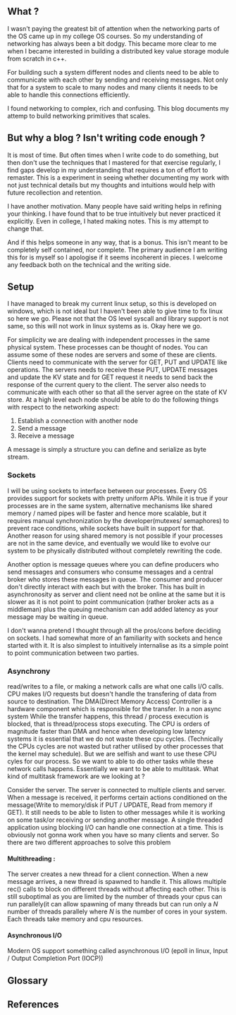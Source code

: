 ## What ?

I wasn't paying the greatest bit of attention when the networking parts of the OS came up in my college OS courses. So my understanding of networking has always been a bit dodgy. This became more clear to me when I became interested in building a distributed key value storage module from scratch in c++.

For building such a system different nodes and clients need to be able to communicate with each other by sending and receiving messages. Not only that for a system to scale to many nodes and many clients it needs to be able to handle this connections efficiently. 

I found networking to complex, rich and confusing. This blog documents my attemp to build networking primitives that scales.

## But why a blog ? Isn't writing code enough ?

It is most of time. But often times when I write code to do something, but then don't use the techniques that I mastered for that exercise regularly, I find gaps develop in my understanding that requires a ton of effort to remaster. This is a experiment in seeing whether documenting my work with not just technical details but my thoughts and intuitions would help with future recollection and retention.

I have another motivation. Many people have said writing helps in refining your thinking. I have found that to be true intuitively but never practiced it explicitly. Even in college, I hated making notes. This is my attempt to change that. 

And if this helps someone in any way, that is a bonus. This isn't meant to be completely self contained, nor complete. The primary audience I am writing this for is myself so I apologise if it seems incoherent in pieces. I welcome any feedback both on the technical and the writing side. 

## Setup
I have managed to break my current linux setup, so this is developed on windows, which is not ideal but I haven't been able to give time to fix linux so here we go. Please not that the OS level syscall and library support is not same, so this will not work in linux systems as is. Okay here we go.

For simplicity we are dealing with independent processes in the same physical system. These processes can be thought of nodes. You can assume some of these nodes are servers and some of these are clients. Clients need to communicate with the server for GET, PUT and UPDATE like operations. The servers needs to receive these PUT, UPDATE messages and update the KV state and for GET request it needs to send back the response of the current query to the client. The server also needs to communicate with each other so that all the server agree on the state of KV store. 
At a high level each node should be able to do the following things with respect to the networking aspect:
1. Establish a connection with another node
2. Send a message 
3. Receive a message 

A message is simply a structure you can define and serialize as byte stream.

### Sockets


I will be using sockets to interface between our processes. Every OS provides support for sockets with pretty uniform APIs. While it is true if your processes are in the same system, alternative mechanisms like shared memory / named pipes will be faster and hence more scalable, but it requires manual synchronization by the developer(mutexes/ semaphores) to prevent race conditions, while sockets have built in support for that. Another reason for using shared memory is not possible if your processes are not in the same device, and eventually we would like to evolve our system to be physically distributed without completely rewriting the code. 

Another option is message queues where you can define producers who send messages and consumers who consume messages and a central broker who stores these messages in queue. The consumer and producer don't directly interact with each but with the broker. This has built in asynchronosity as server and client need not be online at the same but it is slower as it is not point to point communication (rather broker acts as a middleman) plus the queuing mechanism can add added latency as your message may be waiting in queue. 

I don't wanna pretend I thought through all the pros/cons before deciding on sockets. I had somewhat more of an familiarity with sockets and hence started with it. It is also simplest to intuitively internalise as its a simple point to point communication between two parties. 

### Asynchrony 

read/writes to a file, or making a network calls are what one calls I/O calls. CPU makes I/O requests but doesn't handle the transfering of data from source to destination. The DMA(Direct Memory Access) Controller is a hardware component which is responsible for the transfer. In a non async system While the transfer happens, this thread / process execution is blocked, that is thread/process stops executing. The CPU is orders of magnitude faster than DMA and hence when developing low latency systems it is essential that we do not waste these cpu cycles. (Technically the CPUs cycles are not wasted but rather utilised by other processes that the kernel may schedule). But we are selfish and want to use these CPU cyles for our process. So we want to able to do other tasks while these network calls happens. Essentially we want to be able to multitask. What kind of multitask framework are we looking at ?

Consider the server. The server is connected to multiple clients and server. When a message is received, it performs certain actions conditioned on the message(Write to memory/disk if PUT / UPDATE, Read from memory if GET). It still needs to be able to listen to other messages while it is working on some task/or receiving or sending another message. A single threaded application using blocking I/O can handle one connection at a time. This is obviously not gonna work when you have so many clients and server. So there are two different approaches to solve this problem 

#### Multithreading :
The server creates a new thread for a client connection. When a new message arrives, a new thread is spawned to handle it. This allows multiple rec() calls to block on different threads without affecting each other. This is still suboptimal as you are limited by the number of threads your cpus can run parallely(it can allow spawning of many threads but can run only a $N$ number of threads parallely where $N$ is the number of cores in your system. Each threads take memory and cpu resources. 

#### Asynchronous I/O 
Modern OS support something called asynchronous I/O (epoll in linux, Input / Output Completion Port (IOCP))




## Glossary 

## References 